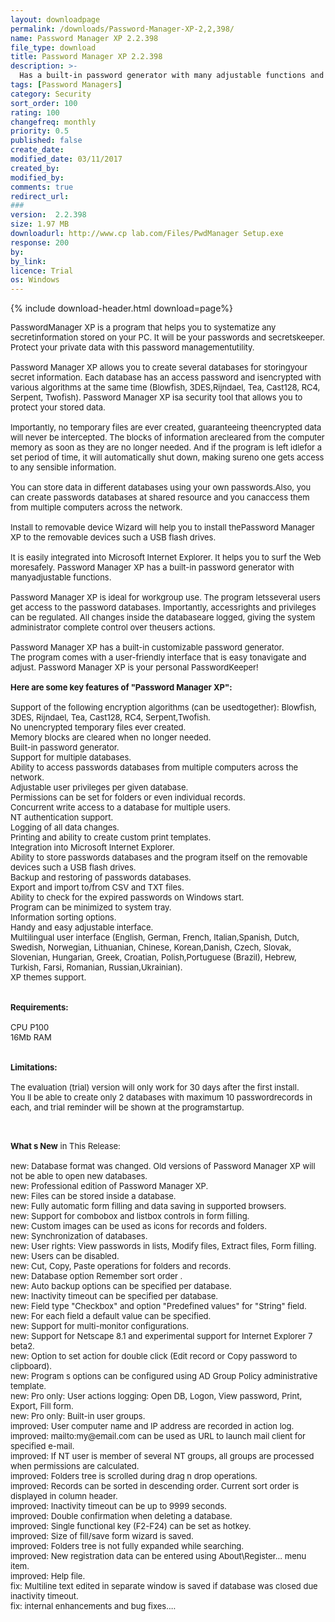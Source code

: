 ```yaml
---
layout: downloadpage
permalink: /downloads/Password-Manager-XP-2,2,398/
name: Password Manager XP 2.2.398
file_type: download
title: Password Manager XP 2.2.398
description: >-
  Has a built-in password generator with many adjustable functions and allows several users get access to the password databases.
tags: [Password Managers]
category: Security
sort_order: 100
rating: 100
changefreq: monthly
priority: 0.5
published: false
create_date:
modified_date: 03/11/2017
created_by:
modified_by:
comments: true
redirect_url:
###
version:  2.2.398
size: 1.97 MB
downloadurl: http://www.cp lab.com/Files/PwdManager Setup.exe
response: 200
by:
by_link:
licence: Trial
os: Windows
---
```


{% include download-header.html download=page%}

<p style="fix-download-text !important">
<p><font size="2"><p>PasswordManager XP is a program that helps you to systematize any secretinformation stored on your PC. It will be your passwords and secretskeeper. Protect your private data with this password managementutility. <br />
<br />
Password Manager XP allows you to create several databases for storingyour secret information. Each database has an access password and isencrypted with various algorithms at the same time (Blowfish, 3DES,Rijndael, Tea, Cast128, RC4, Serpent, Twofish). Password Manager XP isa security tool that allows you to protect your stored data.<br />
<br />
Importantly, no temporary files are ever created, guaranteeing theencrypted data will never be intercepted. The blocks of information arecleared from the computer memory&#160;as soon as they are no longer needed. And if the program is left idlefor a set period of time, it will automatically shut down, making sureno one gets access to any sensible information.<br />
<br />
You can store data in different databases using your own passwords.Also, you can create passwords databases at shared resource and you canaccess them from multiple computers across the network. <br />
<br />
Install to removable device Wizard will help you to install thePassword Manager XP to the removable devices such a USB flash drives. <br />
<br />
It is easily integrated into Microsoft Internet Explorer. It helps you to surf the Web moresafely. Password Manager XP has a built-in password generator with manyadjustable functions.<br />
<br />
Password Manager XP is ideal for workgroup use. The program letsseveral users get access to the password databases. Importantly, accessrights and privileges can be regulated. All changes inside the databaseare logged, giving the system administrator complete control over theusers actions.<br />
<br />
Password Manager XP has a built-in customizable password generator.<br />
The program comes with a user-friendly interface that is easy tonavigate and adjust. Password Manager XP is your personal PasswordKeeper!<br />
<br />
<span><strong>Here are some key features of "Password Manager XP":</strong></span><br />
<br />
Support of the following encryption algorithms (can be usedtogether): Blowfish, 3DES, Rijndael, Tea, Cast128, RC4, Serpent,Twofish.<br />
No unencrypted temporary files ever created.<br />
Memory blocks are cleared when no longer needed.<br />
Built-in password generator.<br />
Support for multiple databases.<br />
Ability to access passwords databases from multiple computers across the network.<br />
Adjustable user privileges per given database.<br />
Permissions can be set for folders or even individual records.<br />
Concurrent write access to a database for multiple users.<br />
NT authentication support.<br />
Logging of all data changes.<br />
Printing and ability to create custom print templates.<br />
Integration into Microsoft Internet Explorer.<br />
Ability to store passwords databases and the program itself on the removable devices such a USB flash drives.<br />
Backup and restoring of passwords databases.<br />
Export and import to/from CSV and TXT files.<br />
Ability to check for the expired passwords on Windows start.<br />
Program can be minimized to system tray.<br />
Information sorting options.<br />
Handy and easy adjustable interface.<br />
Multilingual user interface (English, German, French, Italian,Spanish, Dutch, Swedish, Norwegian, Lithuanian, Chinese, Korean,Danish, Czech, Slovak, Slovenian, Hungarian, Greek, Croatian, Polish,Portuguese (Brazil), Hebrew, Turkish, Farsi, Romanian, Russian,Ukrainian).<br />
XP themes support.<br />
<br />
<br />
<span><strong>Requirements:</strong></span><br />
<br />
CPU P100<br />
16Mb RAM<br />
<br />
<br />
<span><strong>Limitations:</strong></span><br />
<br />
The evaluation (trial) version will only work for 30 days after the first install. <br />
You ll be able to create only 2 databases with maximum 10 passwordrecords in each, and trial reminder will be shown at the programstartup.</p>
<div class="celltext_big"><br />
<br />
<strong>What s New</strong> in This Release:<br />
<br />
new: Database format was changed. Old versions of Password Manager XP will not be able to open new databases.<br />
new: Professional edition of Password Manager XP.<br />
new: Files can be stored inside a database.<br />
new: Fully automatic form filling and data saving in supported browsers.<br />
new: Support for combobox and listbox controls in form filling.<br />
new: Custom images can be used as icons for records and folders.<br />
new: Synchronization of databases.<br />
new: User rights: View passwords in lists, Modify files, Extract files, Form filling.<br />
new: Users can be disabled.<br />
new: Cut, Copy, Paste operations for folders and records.<br />
new: Database option Remember sort order .<br />
new: Auto backup options can be specified per database.<br />
new: Inactivity timeout can be specified per database.<br />
new: Field type "Checkbox" and option "Predefined values" for "String" field.<br />
new: For each field a default value can be specified.<br />
new: Support for multi-monitor configurations.<br />
new: Support for Netscape 8.1 and experimental support for Internet Explorer 7 beta2.<br />
new: Option to set action for double click (Edit record or Copy password to clipboard).<br />
new: Program s options can be configured using AD Group Policy administrative template. <br />
new: Pro only: User actions logging: Open DB, Logon, View password, Print, Export, Fill form.<br />
new: Pro only: Built-in user groups.<br />
improved: User computer name and IP address are recorded in action log.<br />
improved: mailto:my@email.com can be used as URL to launch mail client for specified e-mail.<br />
improved: If NT user is member of several NT groups, all groups are processed when permissions are calculated.<br />
improved: Folders tree is scrolled during drag n drop operations.<br />
improved: Records can be sorted in descending order. Current sort order is displayed in column header.<br />
improved: Inactivity timeout can be up to 9999 seconds.<br />
improved: Double confirmation when deleting a database.<br />
improved: Single functional key (F2-F24) can be set as hotkey.<br />
improved: Size of fill/save form wizard is saved.<br />
improved: Folders tree is not fully expanded while searching.<br />
improved: New registration data can be entered using About\Register... menu item.<br />
improved: Help file.<br />
fix: Multiline text edited in separate window is saved if database was closed due inactivity timeout.<br />
fix: internal enhancements and bug fixes....</div></p></p>
